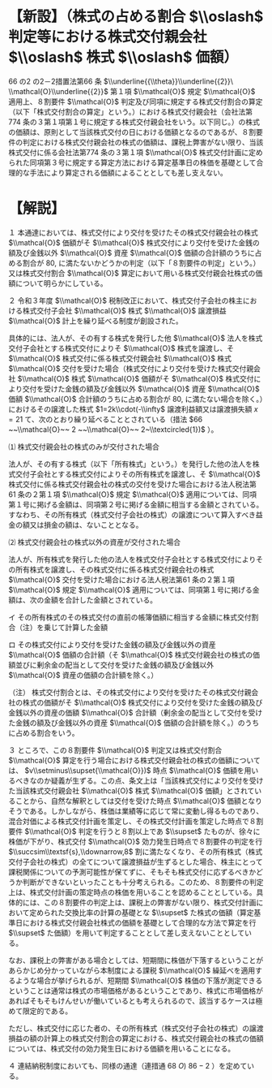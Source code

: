 # 【新設】（株式の占める割合 $\\oslash$ 判定等における株式交付親会社 $\\oslash$ 株式 $\\oslash$ 価額）

66 の2 の2－2措置法第66 条 $\\underline{{\\theta}}\\underline{{2}}\ \\mathcal{O}\\underline{{2}}$ 第１項 $\\mathcal{O}$ 規定 $\\mathcal{O}$ 適用上、８割要件 $\\mathcal{O}$ 判定及び同項に規定する株式交付割合の算定（以下「株式交付割合の算定」という。）における株式交付親会社（会社法第774 条の３第１項第１号に規定する株式交付親会社をいう。以下同じ。）の株式の価額は、原則として当該株式交付の日における価額となるのであるが、８割要件の判定における株式交付親会社の株式の価額は、課税上弊害がない限り、当該株式交付に係る会社法第774 条の３第１項 $\\mathcal{O}$ 株式交付計画に定められた同項第３号に規定する算定方法における算定基準日の株価を基礎として合理的な手法により算定される価額によることとしても差し支えない。

# 【解説】

１ 本通達においては、株式交付により交付を受けたその株式交付親会社の株式 $\\mathcal{O}$ 価額がそ $\\mathcal{O}$ 株式交付により交付を受けた金銭の額及び金銭以外 $\\mathcal{O}$ 資産 $\\mathcal{O}$ 価額の合計額のうちに占める割合が $80,%$ に満たないかどうかの判定（以下「８割要件の判定」という。）又は株式交付割合 $\\mathcal{O}$ 算定において用いる株式交付親会社株式の価額について明らかにしている。

２ 令和３年度 $\\mathcal{O}$ 税制改正において、株式交付子会社の株主における株式交付子会社 $\\mathcal{O}$ 株式 $\\mathcal{O}$ 譲渡損益 $\\mathcal{O}$ 計上を繰り延べる制度が創設された。

具体的には、法人が、その有する株式を発行した他 $\\mathcal{O}$ 法人を株式交付子会社とする株式交付によりそ $\\mathcal{O}$ 株式を譲渡し、そ $\\mathcal{O}$ 株式交付に係る株式交付親会社 $\\mathcal{O}$ 株式 $\\mathcal{O}$ 交付を受けた場合（株式交付により交付を受けた株式交付親会社 $\\mathcal{O}$ 株式 $\\mathcal{O}$ 価額がそ $\\mathcal{O}$ 株式交付により交付を受けた金銭の額及び金銭以外 $\\mathcal{O}$ 資産 $\\mathcal{O}$ 価額 $\\mathcal{O}$ 合計額のうちに占める割合が $80,%$ に満たない場合を除く。）におけるその譲渡した株式 $1=2k\\cdot(-\\infty$ 譲渡利益額又は譲渡損失額 $x=21$ て、次のとおり繰り延べることとされている（措法 $66 ~~\\mathcal{O}~~ 2 ~~\\mathcal{O}~~ 2~\\textcircled{1})$ ）。

⑴ 株式交付親会社の株式のみが交付された場合

法人が、その有する株式（以下「所有株式」という。）を発行した他の法人を株式交付子会社とする株式交付によりその所有株式を譲渡し、そ $\\mathcal{O}$ 株式交付に係る株式交付親会社の株式の交付を受けた場合における法人税法第61 条の２第１項 $\\mathcal{O}$ 規定 $\\mathcal{O}$ 適用については、同項第１号に掲げる金額は、同項第２号に掲げる金額に相当する金額とされている。すなわち、その所有株式（株式交付子会社の株式）の譲渡について算入すべき益金の額又は損金の額は、ないこととなる。

⑵ 株式交付親会社の株式以外の資産が交付された場合

法人が、所有株式を発行した他の法人を株式交付子会社とする株式交付によりその所有株式を譲渡し、その株式交付に係る株式交付親会社の株式 $\\mathcal{O}$ 交付を受けた場合における法人税法第61 条の２第１項 $\\mathcal{O}$ 規定 $\\mathcal{O}$ 適用については、同項第１号に掲げる金額は、次の金額を合計した金額とされている。

イ その所有株式のその株式交付の直前の帳簿価額に相当する金額に株式交付割合（注）を乗じて計算した金額

ロ その株式交付により交付を受けた金銭の額及び金銭以外の資産 $\\mathcal{O}$ 価額の合計額（そ $\\mathcal{O}$ 株式交付親会社の株式の価額並びに剰余金の配当として交付を受けた金銭の額及び金銭以外 $\\mathcal{O}$ 資産の価額の合計額を除く。）

（注） 株式交付割合とは、その株式交付により交付を受けたその株式交付親会社の株式の価額がそ $\\mathcal{O}$ 株式交付により交付を受けた金銭の額及び金銭以外の資産の価額 $\\mathcal{O}$ 合計額（剰余金の配当として交付を受けた金銭の額及び金銭以外の資産 $\\mathcal{O}$ 価額の合計額を除く。）のうちに占める割合をいう。

３ ところで、この８割要件 $\\mathcal{O}$ 判定又は株式交付割合 $\\mathcal{O}$ 算定を行う場合における株式交付親会社の株式の価額については、 $v\\setminus\\supset{\\mathcal{O}})$ 時点 $\\mathcal{O}$ 価額を用いるべきなのか疑義が生ずる。この点、条文上は「当該株式交付により交付を受けた当該株式交付親会社 $\\mathcal{O}$ 株式 $\\mathcal{O}$ 価額」とされていることから、自然な解釈としては交付を受けた時点 $\\mathcal{O}$ 価額となりそうである。しかしながら、株価は業績等に応じて常に変動し得るものであり、混合対価による株式交付計画を策定し、その株式交付計画を策定した時点で８割要件 $\\mathcal{O}$ 判定を行うと８割以上であ $\\supset$ たものが、徐々に株価が下がり、株式交付 $\\mathcal{O}$ 効力発生日時点で８割要件の判定を行 $\\succsim\\textsf{s},\\downarrow,8$ 割に満たなくなり、その所有株式（株式交付子会社の株式）の全てについて譲渡損益が生ずるとした場合、株主にとって課税関係についての予測可能性が保てずに、そもそも株式交付に応ずるべきかどうか判断ができないといったことも十分考えられる。このため、８割要件の判定上は、株式交付計画の策定時点の株価を用いることを認めることとしている。具体的には、この８割要件の判定上は、課税上の弊害がない限り、株式交付計画において定められた交換比率の計算の基礎とな $\\supset$ た株式の価額（算定基準日における株式交付親会社株式の価額を基礎として合理的な方法で算定を行 $\\supset$ た価額）を用いて判定することとして差し支えないこととしている。

なお、課税上の弊害がある場合としては、短期間に株価が下落するということがあらかじめ分かっていながら本制度による課税 $\\mathcal{O}$ 繰延べを適用するような場合が挙げられるが、短期間 $\\mathcal{O}$ 株価の下落が測定できるということは通常は株式の市場価格があるということであり、株式に市場価格があればそもそもけんせいが働いているとも考えられるので、該当するケースは極めて限定的である。

ただし、株式交付に応じた者の、その所有株式（株式交付子会社の株式）の譲渡損益の額の計算上の株式交付割合の算定における、株式交付親会社の株式の価額については、株式交付の効力発生日における価額を用いることになる。

４ 連結納税制度においても、同様の通達（連措通 $68\ O)\ 86-2$ ）を定めている。